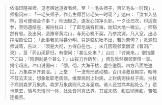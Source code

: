 
> 依海印隆禅师。见老宿达道者看经，至「一毛头师子，百亿毛头一时现」​，师指问曰：​「一毛头师子，作么生得百亿毛头一时现？​」达曰：​「汝乍入丛林，岂可便理会许事？​」师因疑之，遂发心领净头职。一夕泛扫次，印适夜参，至则遇结座，掷拄杖曰：​「了即毛端吞巨海，始知大地一微尘。​」师豁然有省。及出闽，造豫章黄龙山，与死心机不契，乃参灵源。凡入室，出必挥泪自讼曰：​「此事我见得甚分明，只是临机吐不出，若为奈何？​」灵源知师诚笃，告以：​「须是大彻，方得自在也。​」未几因观邻案僧读《曹洞广录》​，至「药山采薪归，有僧问：『甚么处来？』山曰：『讨柴来。』僧指腰下刀曰：『鸣剥剥是个甚么？』山拔刀作斫势。​」师忽欣然捆邻案僧一掌。揭帘趋出，冲口说偈曰：​「彻。彻。大海干枯，虚空迸裂。四方八面绝遮拦，万象森罗齐漏泄。​」上堂：​「一法有形该动植，百川湍激竞朝宗。昭琴不鼓云天淡，想象毗耶老病翁。维摩病则上封病，上封病则拄杖子病。拄杖子病则森罗万象病。森罗万象病则凡之与圣病。诸人还觉病本起处么？​」若也觉去，情与无情同一体，处处皆同真法界。其或未然，甜瓜彻蒂甜，苦瓠连根苦。
